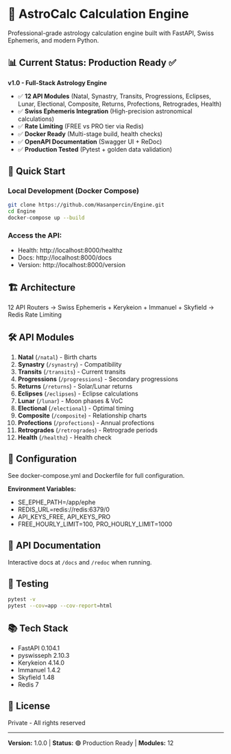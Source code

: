 # 🌌 AstroCalc Calculation Engine

Professional-grade astrology calculation engine built with FastAPI, Swiss Ephemeris, and modern Python.

## 📊 Current Status: **Production Ready** ✅

**v1.0 - Full-Stack Astrology Engine**
- ✅ **12 API Modules** (Natal, Synastry, Transits, Progressions, Eclipses, Lunar, Electional, Composite, Returns, Profections, Retrogrades, Health)
- ✅ **Swiss Ephemeris Integration** (High-precision astronomical calculations)
- ✅ **Rate Limiting** (FREE vs PRO tier via Redis)
- ✅ **Docker Ready** (Multi-stage build, health checks)
- ✅ **OpenAPI Documentation** (Swagger UI + ReDoc)
- ✅ **Production Tested** (Pytest + golden data validation)

## 🚀 Quick Start

### Local Development (Docker Compose)

```bash
git clone https://github.com/Hasanpercin/Engine.git
cd Engine
docker-compose up --build
```

### Access the API:
- Health: http://localhost:8000/healthz
- Docs: http://localhost:8000/docs
- Version: http://localhost:8000/version

## 🏗️ Architecture

12 API Routers → Swiss Ephemeris + Kerykeion + Immanuel + Skyfield → Redis Rate Limiting

## 🛠️ API Modules

1. **Natal** (`/natal`) - Birth charts
2. **Synastry** (`/synastry`) - Compatibility 
3. **Transits** (`/transits`) - Current transits
4. **Progressions** (`/progressions`) - Secondary progressions
5. **Returns** (`/returns`) - Solar/Lunar returns
6. **Eclipses** (`/eclipses`) - Eclipse calculations
7. **Lunar** (`/lunar`) - Moon phases & VoC
8. **Electional** (`/electional`) - Optimal timing
9. **Composite** (`/composite`) - Relationship charts
10. **Profections** (`/profections`) - Annual profections
11. **Retrogrades** (`/retrogrades`) - Retrograde periods
12. **Health** (`/healthz`) - Health check

## 🔧 Configuration

See docker-compose.yml and Dockerfile for full configuration.

**Environment Variables:**
- SE_EPHE_PATH=/app/ephe
- REDIS_URL=redis://redis:6379/0
- API_KEYS_FREE, API_KEYS_PRO
- FREE_HOURLY_LIMIT=100, PRO_HOURLY_LIMIT=1000

## 📡 API Documentation

Interactive docs at `/docs` and `/redoc` when running.

## 🧪 Testing

```bash
pytest -v
pytest --cov=app --cov-report=html
```

## 📚 Tech Stack

- FastAPI 0.104.1
- pyswisseph 2.10.3
- Kerykeion 4.14.0
- Immanuel 1.4.2
- Skyfield 1.48
- Redis 7

## 📄 License

Private - All rights reserved

---

**Version:** 1.0.0 | **Status:** 🟢 Production Ready | **Modules:** 12